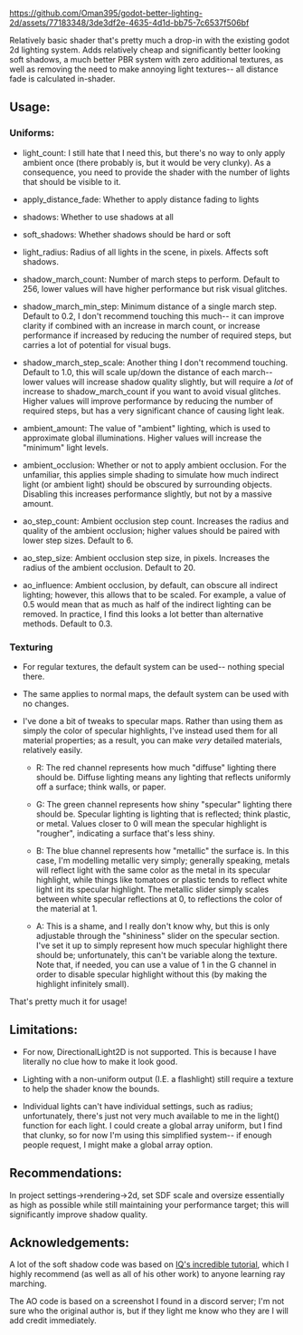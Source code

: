 

https://github.com/Oman395/godot-better-lighting-2d/assets/77183348/3de3df2e-4635-4d1d-bb75-7c6537f506bf


Relatively basic shader that's pretty much a drop-in with the existing godot 2d lighting system. Adds relatively cheap and significantly better looking soft shadows, a much better PBR system with zero additional textures, as well as removing the need to make annoying light textures-- all distance fade is calculated in-shader.

## Usage:

### Uniforms:

- light_count: I still hate that I need this, but there's no way to only apply ambient once (there probably is, but it would be very clunky). As a consequence, you need to provide the shader with the number of lights that should be visible to it.

- apply_distance_fade: Whether to apply distance fading to lights

- shadows: Whether to use shadows at all

- soft_shadows: Whether shadows should be hard or soft

- light_radius: Radius of all lights in the scene, in pixels. Affects soft shadows.

- shadow_march_count: Number of march steps to perform. Default to 256, lower values will have higher performance but risk visual glitches.

- shadow_march_min_step: Minimum distance of a single march step. Default to 0.2, I don't recommend touching this much-- it can improve clarity if combined with an increase in march count, or increase performance if increased by reducing the number of required steps, but carries a lot of potential for visual bugs.

- shadow_march_step_scale: Another thing I don't recommend touching. Default to 1.0, this will scale up/down the distance of each march-- lower values will increase shadow quality slightly, but will require a *lot* of increase to shadow_march_count if you want to avoid visual glitches. Higher values will improve performance by reducing the number of required steps, but has a very significant chance of causing light leak.

- ambient_amount: The value of "ambient" lighting, which is used to approximate global illuminations. Higher values will increase the "minimum" light levels.

- ambient_occlusion: Whether or not to apply ambient occlusion. For the unfamiliar, this applies simple shading to simulate how much indirect light (or ambient light) should be obscured by surrounding objects. Disabling this increases performance slightly, but not by a massive amount.

- ao_step_count: Ambient occlusion step count. Increases the radius and quality of the ambient occlusion; higher values should be paired with lower step sizes. Default to 6.

- ao_step_size: Ambient occlusion step size, in pixels. Increases the radius of the ambient occlusion. Default to 20.

- ao_influence: Ambient occlusion, by default, can obscure all indirect lighting; however, this allows that to be scaled. For example, a value of 0.5 would mean that as much as half of the indirect lighting can be removed. In practice, I find this looks a lot better than alternative methods. Default to 0.3.

### Texturing

- For regular textures, the default system can be used-- nothing special there.

- The same applies to normal maps, the default system can be used with no changes.

- I've done a bit of tweaks to specular maps. Rather than using them as simply the color of specular highlights, I've instead used them for all material properties; as a result, you can make *very* detailed materials, relatively easily.

  - R: The red channel represents how much "diffuse" lighting there should be. Diffuse lighting means any lighting that reflects uniformly off a surface; think walls, or paper.

  - G: The green channel represents how shiny "specular" lighting there should be. Specular lighting is lighting that is reflected; think plastic, or metal. Values closer to 0 will mean the specular highlight is "rougher", indicating a surface that's less shiny.

  - B: The blue channel represents how "metallic" the surface is. In this case, I'm modelling metallic very simply; generally speaking, metals will reflect light with the same color as the metal in its specular highlight, while things like tomatoes or plastic tends to reflect white light int its specular highlight. The metallic slider simply scales between white specular reflections at 0, to reflections the color of the material at 1.

  - A: This is a shame, and I really don't know why, but this is only adjustable through the "shininess" slider on the specular section. I've set it up to simply represent how much specular highlight there should be; unfortunately, this can't be variable along the texture. Note that, if needed, you can use a value of 1 in the G channel in order to disable specular highlight without this (by making the highlight infinitely small).

That's pretty much it for usage!

## Limitations:

- For now, DirectionalLight2D is not supported. This is because I have literally no clue how to make it look good.

- Lighting with a non-uniform output (I.E. a flashlight) still require a texture to help the shader know the bounds.

- Individual lights can't have individual settings, such as radius; unfortunately, there's just not very much available to me in the light() function for each light. I could create a global array uniform, but I find that clunky, so for now I'm using this simplified system-- if enough people request, I might make a global array option.

## Recommendations:
In project settings->rendering->2d, set SDF scale and oversize essentially as high as possible while still maintaining your performance target; this will significantly improve shadow quality.

## Acknowledgements:

A lot of the soft shadow code was based on [IQ's incredible tutorial](https://iquilezles.org/articles/rmshadows/), which I highly recommend (as well as all of his other work) to anyone learning ray marching.

The AO code is based on a screenshot I found in a discord server; I'm not sure who the original author is, but if they light me know who they are I will add credit immediately.

